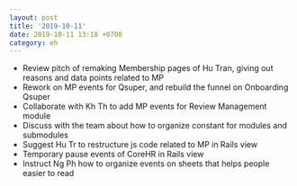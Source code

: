 ```yaml
---
layout: post
title: '2019-10-11'
date: 2019-10-11 13:18 +0700
category: eh
---
```

- Review pitch of remaking Membership pages of Hu Tran, giving out reasons and data points
  related to MP
- Rework on MP events for Qsuper, and rebuild the funnel on Onboarding Qsuper
- Collaborate with Kh Th to add MP events for Review Management module
- Discuss with the team about how to organize constant for modules and
  submodules
- Suggest Hu Tr to restructure js code related to MP in Rails view
- Temporary pause events of CoreHR in Rails view
- Instruct Ng Ph how to organize events on sheets that helps people easier to
  read
